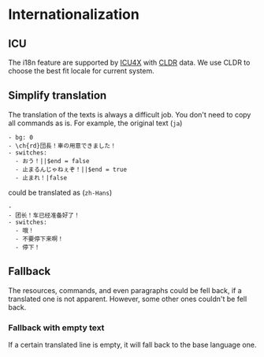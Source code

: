 # Internationalization
## ICU
The i18n feature are supported by [ICU4X](https://github.com/unicode-org/icu4x) with [CLDR](https://github.com/unicode-org/cldr) data.
We use CLDR to choose the best fit locale for current system.

## Simplify translation
The translation of the texts is always a difficult job. You don't need to copy all commands as is.
For example, the original text (`ja`)
``` ignore
- bg: 0
- \ch{rd}団長！車の用意できました！
- switches:
  - おう！||$end = false
  - 止まるんじゃねぇぞ！||$end = true
  - 止まれ！|false
```
could be translated as (`zh-Hans`)
``` ignore
-
- 团长！车已经准备好了！
- switches:
  - 哦！
  - 不要停下来啊！
  - 停下！
```

## Fallback
The resources, commands, and even paragraphs could be fell back, if a translated one is not apparent.
However, some other ones couldn't be fell back.

### Fallback with empty text
If a certain translated line is empty, it will fall back to the base language one.
